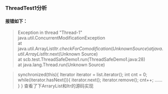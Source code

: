 
### ThreadTest1分析
#### 报错如下：
>Exception in thread "Thread-1" java.util.ConcurrentModificationException  
	at java.util.ArrayList$Itr.checkForComodification(Unknown Source)  
	at java.util.ArrayList$Itr.next(Unknown Source)  
	at scb.test.ThreadSafeDemo1.run(ThreadSafeDemo1.java:28)  
	at java.lang.Thread.run(Unknown Source)  

>synchronized(this){
            Iterator<String> iterator = list.iterator();
            int cnt = 0;
            while(iterator.hasNext()){
                iterator.next();
                iterator.remove();
                cnt++;
               ......
        }
    }
查看了下ArraryList和Itr的源码实现
